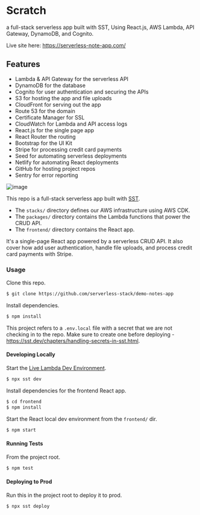 # Scratch
 a full-stack serverless app built with SST, Using React.js, AWS Lambda, API Gateway, DynamoDB, and Cognito.

Live site here: https://serverless-note-app.com/

## Features

- Lambda & API Gateway for the serverless API
- DynamoDB for the database
- Cognito for user authentication and securing the APIs
- S3 for hosting the app and file uploads
- CloudFront for serving out the app
- Route 53 for the domain
- Certificate Manager for SSL
- CloudWatch for Lambda and API access logs
- React.js for the single page app
- React Router the routing
- Bootstrap for the UI Kit
- Stripe for processing credit card payments
- Seed for automating serverless deployments
- Netlify for automating React deployments
- GitHub for hosting project repos
- Sentry for error reporting

![image](https://github.com/Minna937/sst.dev/assets/117592811/c1edad3d-40ce-437e-b036-6650b603128f)

This repo is a full-stack serverless app built with [SST](https://github.com/serverless-stack/sst).

- The `stacks/` directory defines our AWS infrastructure using AWS CDK.
- The `packages/` directory contains the Lambda functions that power the CRUD API.
- The `frontend/` directory contains the React app.

It's a single-page React app powered by a serverless CRUD API. It also cover how add user authentication, handle file uploads, and process credit card payments with Stripe.

### Usage

Clone this repo.

```bash
$ git clone https://github.com/serverless-stack/demo-notes-app
```

Install dependencies.

```bash
$ npm install
```

This project refers to a `.env.local` file with a secret that we are not checking in to the repo. Make sure to create one before deploying - https://sst.dev/chapters/handling-secrets-in-sst.html.

#### Developing Locally

Start the [Live Lambda Dev Environment](https://docs.sst.dev/live-lambda-development).

```bash
$ npx sst dev
```

Install dependencies for the frontend React app.

```bash
$ cd frontend
$ npm install
```

Start the React local dev environment from the `frontend/` dir.

```bash
$ npm start
```

#### Running Tests

From the project root.

```bash
$ npm test
```

#### Deploying to Prod

Run this in the project root to deploy it to prod.

```bash
$ npx sst deploy
```

